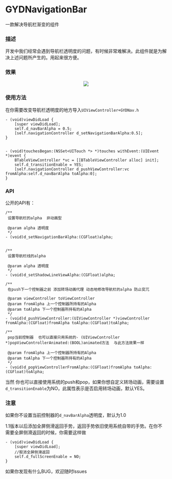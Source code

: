 # GYDNavigationBar
一款解决导航栏渐变的组件


### 描述

开发中我们经常会遇到导航栏透明度的问题，有时候非常难解决。此组件就是为解决上述问题所产生的。用起来很方便。



### 效果

<div align=center>
<img src="https://github.com/guiyongdong/Resource/blob/master/hexoImage/GYDNavigationBar.gif?raw=true"/>
</div>


### 使用方法

在你需要改变导航栏透明度的地方导入`UIViewController+GYDNav.h`

```objc
- (void)viewDidLoad {
    [super viewDidLoad];
    self.d_navBarAlpha = 0.5;
    [self.navigationController d_setNavigationBarAlpha:0.5];
}


- (void)touchesBegan:(NSSet<UITouch *> *)touches withEvent:(UIEvent *)event {
    BTableViewController *vc = [[BTableViewController alloc] init];
    self.d_transitionEnable = YES;
    [self.navigationController d_pushViewController:vc fromAlpha:self.d_navBarAlpha toAlpha:0];
}
```

### API 

公开的API有：

```objc
/**
 设置导航栏的alpha  非动画型
 
 @param alpha 透明度
 */
- (void)d_setNavigationBarAlpha:(CGFloat)alpha;


/**
 设置导航栏线的alpha

 @param alpha 透明度
 */
- (void)d_setShadowLineViewAlpha:(CGFloat)alpha;

/**
 在push下一个控制器之前 添加转场动画代理 动态地修改导航栏的alpha 防止突兀

 @param viewController toViewController
 @param fromAlpha 上一个控制器所持有的Alpha
 @param toAlpha 下一个控制器所持有的Alpha
 */
- (void)d_pushViewController:(UIViewController *)viewController fromAlpha:(CGFloat)fromAlpha toAlpha:(CGFloat)toAlpha;

/**
 pop当前控制器  也可以直接只用系统的- (UIViewController *)popViewControllerAnimated:(BOOL)animated方法  与此方法效果一样

 @param fromAlpha 上一个控制器所持有的Alpha
 @param toAlpha 下一个控制器所持有的Alpha
 */
- (void)d_popViewControllerFromAlpha:(CGFloat)fromAlpha toAlpha:(CGFloat)toAlpha;
```

当然 你也可以直接使用系统的push和pop，如果你想自定义转场动画，需要设置`d_transitionEnable`为NO，此属性表示是否启用转场动画，默认YES。

### 注意

如果你不设置当前控制器的`d_navBarAlpha`透明度，默认为1.0

1.1版本以后添加全屏侧滑返回手势，返回手势依旧使用系统自带的手势。在你不需要全屏侧滑返回的时候，你需要这样做
```objc
- (void)viewDidLoad {
    [super viewDidLoad];
    //取消全屏侧滑返回
    self.d_fullScreenEnable = NO;
}
```


如果你发现有什么BUG，欢迎随时Issues



